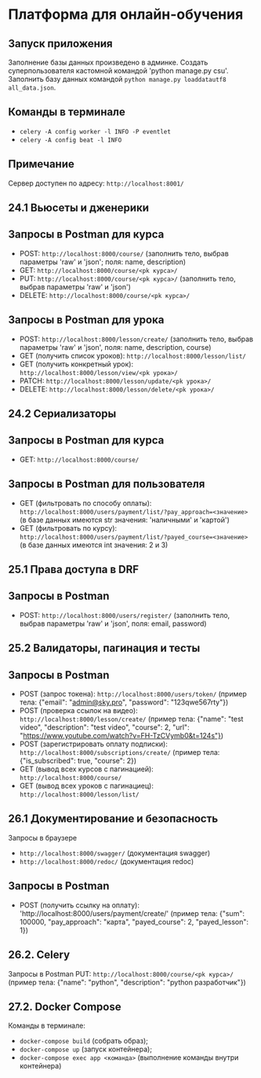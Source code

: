# Платформа для онлайн-обучения

## Запуск приложения
Заполнение базы данных произведено в админке. Создать суперпользователя кастомной командой 'python manage.py csu'. Заполнить базу данных командой `python manage.py loaddatautf8 all_data.json`. 

## Команды в терминале
- `celery -A config worker -l INFO -P eventlet`
- `celery -A config beat -l INFO`

## Примечание
Сервер доступен по адресу: `http://localhost:8001/`

## 24.1 Вьюсеты и дженерики
## Запросы в Postman для курса
- POST: `http://localhost:8000/course/` (заполнить тело, выбрав параметры 'raw' и 'json'; поля: name, description)
- GET: `http://localhost:8000/course/<pk курса>/`
- PUT: `http://localhost:8000/course/<pk курса>/` (заполнить тело, выбрав параметры 'raw' и 'json')
- DELETE: `http://localhost:8000/course/<pk курса>/`

## Запросы в Postman для урока
- POST: `http://localhost:8000/lesson/create/` (заполнить тело, выбрав параметры 'raw' и 'json', поля: name, description, course)
- GET (получить список уроков): `http://localhost:8000/lesson/list/`
- GET (получить конкретный урок): `http://localhost:8000/lesson/view/<pk урока>/`
- PATCH: `http://localhost:8000/lesson/update/<pk урока>/`
- DELETE: `http://localhost:8000/lesson/delete/<pk урока>/`

## 24.2 Сериализаторы
## Запросы в Postman для курса
- GET: `http://localhost:8000/course/`

## Запросы в Postman для пользователя
- GET (фильтровать по способу оплаты): `http://localhost:8000/users/payment/list/?pay_approach=<значение>` (в базе данных имеются str значения: 'наличными' и 'картой')
- GET (фильтровать по курсу): `http://localhost:8000/users/payment/list/?payed_course=<значение>` (в базе данных имеются int значения: 2 и 3)

## 25.1 Права доступа в DRF
## Запросы в Postman
- POST: `http://localhost:8000/users/register/` (заполнить тело, выбрав параметры 'raw' и 'json', поля: email, password)

## 25.2 Валидаторы, пагинация и тесты
## Запросы в Postman
- POST (запрос токена): `http://localhost:8000/users/token/` (пример тела: {"email": "admin@sky.pro", "password": "123qwe567rty"})
- POST (проверка ссылок на видео): `http://localhost:8000/lesson/create/` (пример тела: {"name": "test video", "description": "test video", "course": 2, "url": "https://www.youtube.com/watch?v=FH-TzCVymb0&t=124s"})
- POST (зарегистрировать оплату подписки): `http://localhost:8000/subscriptions/create/` (пример тела: {"is_subscribed": true, "course": 2})
- GET (вывод всех курсов с пагинацией): `http://localhost:8000/course/`
- GET (вывод всех уроков с пагинациец): `http://localhost:8000/lesson/list/`

## 26.1 Документирование и безопасность
Запросы в браузере
- `http://localhost:8000/swagger/` (документация swagger)
- `http://localhost:8000/redoc/` (документация redoc)

## Запросы в Postman
- POST (получить ссылку на оплату): 'http://localhost:8000/users/payment/create/' (пример тела: {"sum": 100000, "pay_approach": "карта", "payed_course": 2, "payed_lesson": 1})

## 26.2. Celery
Запросы в Postman
PUT: `http://localhost:8000/course/<pk курса>/` (пример тела: {"name": "python", "description": "python разработчик"})

## 27.2. Docker Compose
Команды в терминале:
- `docker-compose build` (собрать образ);
- `docker-compose up` (запуск контейнера);
- `docker-compose exec app <команда>` (выполнение команды внутри контейнера)
